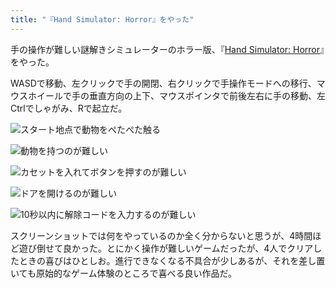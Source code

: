 ```yaml
---
title: "『Hand Simulator: Horror』をやった"
---
```


手の操作が難しい謎解きシミュレーターのホラー版、『[Hand Simulator: Horror](https://store.steampowered.com/app/1027820/Hand_Simulator_Horror/)』をやった。

WASDで移動、左クリックで手の開閉、右クリックで手操作モードへの移行、マウスホイールで手の垂直方向の上下、マウスポインタで前後左右に手の移動、左Ctrlでしゃがみ、Rで起立だ。

![](https://i.imgur.com/h3kbWiSh.jpg "スタート地点で動物をぺたぺた触る")

![](https://i.imgur.com/ihC9pgBh.jpg "動物を持つのが難しい")

![](https://i.imgur.com/RuBvrm8h.jpg "カセットを入れてボタンを押すのが難しい")

![](https://i.imgur.com/9uozhhgh.jpg "ドアを開けるのが難しい")

![](https://i.imgur.com/1mwC4Ruh.jpg "10秒以内に解除コードを入力するのが難しい")

スクリーンショットでは何をやっているのか全く分からないと思うが、4時間ほど遊び倒せて良かった。とにかく操作が難しいゲームだったが、4人でクリアしたときの喜びはひとしお。進行できなくなる不具合が少しあるが、それを差し置いても原始的なゲーム体験のところで喜べる良い作品だ。
